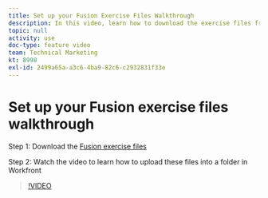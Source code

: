 ```yaml
---
title: Set up your Fusion Exercise Files Walkthrough
description: In this video, learn how to download the exercise files from Workfront One and upload these files into a folder in Workfront, in [!DNL Adobe Workfront Fusion].
topic: null
activity: use
doc-type: feature video
team: Technical Marketing
kt: 8998
exl-id: 2499a65a-a3c6-4ba9-82c6-c2932831f33e
---
```

# Set up your Fusion exercise files walkthrough

Step 1: Download the [Fusion exercise files](/help/assets/fusion-exercise-files.zip)

Step 2: Watch the video to learn how to upload these files into a folder in Workfront

>[!VIDEO](https://video.tv.adobe.com/v/335258/?quality=12)
